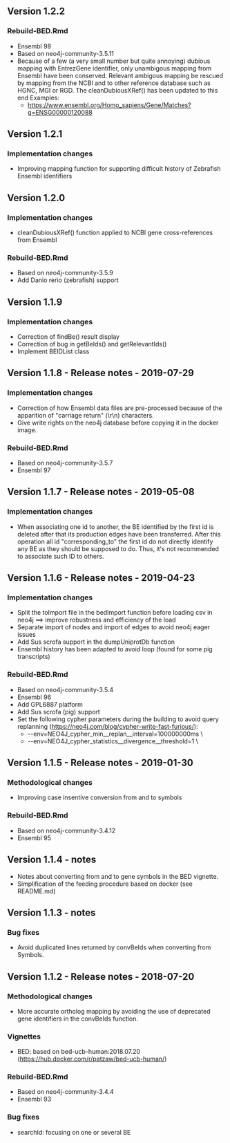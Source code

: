 <!----------------------------------------------------------------------------->
## Version 1.2.2

### Rebuild-BED.Rmd
   
   - Ensembl 98
   - Based on neo4j-community-3.5.11
   - Because of a few (a very small number but quite annoying) dubious mapping
   with EntrezGene identifier, only unambigous mapping from Ensembl have been
   conserved. Relevant ambigous mapping be rescued by mapping from the NCBI
   and to other reference database such as HGNC, MGI or RGD.
   The cleanDubiousXRef() has been updated to this end
   Examples:
      + https://www.ensembl.org/Homo_sapiens/Gene/Matches?g=ENSG00000120088
      
   
<!----------------------------------------------------------------------------->
## Version 1.2.1

### Implementation changes

   - Improving mapping function for supporting difficult history
   of Zebrafish Ensembl identifiers

<!----------------------------------------------------------------------------->
## Version 1.2.0

### Implementation changes

   - cleanDubiousXRef() function applied to NCBI gene cross-references
   from Ensembl

### Rebuild-BED.Rmd
   
   - Based on neo4j-community-3.5.9
   - Add Danio rerio (zebrafish) support

<!----------------------------------------------------------------------------->
## Version 1.1.9

### Implementation changes

   - Correction of findBe() result display
   - Correction of bug in getBeIds() and getRelevantIds()
   - Implement BEIDList class

<!----------------------------------------------------------------------------->
## Version 1.1.8 - Release notes - 2019-07-29

### Implementation changes

   - Correction of how Ensembl data files are pre-processed because of
   the apparition of "carriage return" (\r\n) characters.
   - Give write rights on the neo4j database before copying it in the docker
   image. 

### Rebuild-BED.Rmd
   
   - Based on neo4j-community-3.5.7
   - Ensembl 97

<!----------------------------------------------------------------------------->
## Version 1.1.7 - Release notes - 2019-05-08

### Implementation changes

   - When associating one id to another, the BE identified by the first id
   is deleted after that its production edges have been transferred.
   After this operation all id "corresponding_to" the first id do not
   directly identify any BE as they should be supposed to do. Thus,
   it's not recommended to associate such ID to others.

<!----------------------------------------------------------------------------->
## Version 1.1.6 - Release notes - 2019-04-23

### Implementation changes

   - Split the toImport file in the bedImport function before loading csv
   in neo4j ==> improve robustness and efficiency of the load
   - Separate import of nodes and import of edges to avoid neo4j eager issues
   - Add Sus scrofa support in the dumpUniprotDb function
   - Ensembl history has been adapted to avoid loop (found for some pig
   transcripts)

### Rebuild-BED.Rmd
   
   - Based on neo4j-community-3.5.4
   - Ensembl 96
   - Add GPL6887 platform
   - Add Sus scrofa (pig) support
   - Set the following cypher parameters during the building to avoid query
   replanning (https://neo4j.com/blog/cypher-write-fast-furious/):
      + --env=NEO4J_cypher_min__replan__interval=100000000ms \
      + --env=NEO4J_cypher_statistics__divergence__threshold=1 \

<!----------------------------------------------------------------------------->
## Version 1.1.5 - Release notes - 2019-01-30
   
### Methodological changes

   - Improving case insentive conversion from and to symbols

### Rebuild-BED.Rmd
   
   - Based on neo4j-community-3.4.12
   - Ensembl 95

<!----------------------------------------------------------------------------->
## Version 1.1.4 - notes

   - Notes about converting from and to gene symbols in the BED vignette.
   - Simplification of the feeding procedure based on docker (see README.md)

<!----------------------------------------------------------------------------->
## Version 1.1.3 - notes

### Bug fixes

   - Avoid duplicated lines returned by convBeIds when converting from Symbols.

<!----------------------------------------------------------------------------->
## Version 1.1.2 - Release notes - 2018-07-20
   
### Methodological changes

   - More accurate ortholog mapping by avoiding the use of deprecated gene
   identifiers in the convBeIds function.
   
### Vignettes
   
   - BED: based on bed-ucb-human:2018.07.20
   (https://hub.docker.com/r/patzaw/bed-ucb-human/)

### Rebuild-BED.Rmd
   
   - Based on neo4j-community-3.4.4
   - Ensembl 93

### Bug fixes

   - searchId: focusing on one or several BE
